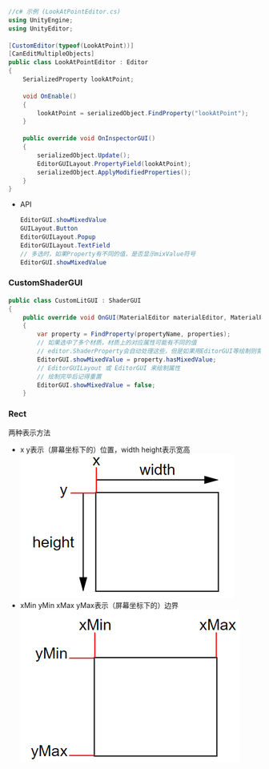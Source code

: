 
``` csharp
//c# 示例 (LookAtPointEditor.cs)
using UnityEngine;
using UnityEditor;

[CustomEditor(typeof(LookAtPoint))]
[CanEditMultipleObjects]
public class LookAtPointEditor : Editor 
{
    SerializedProperty lookAtPoint;
    
    void OnEnable()
    {
        lookAtPoint = serializedObject.FindProperty("lookAtPoint");
    }

    public override void OnInspectorGUI()
    {
        serializedObject.Update();
        EditorGUILayout.PropertyField(lookAtPoint);
        serializedObject.ApplyModifiedProperties();
    }
}
```

-   API
    ```csharp
    EditorGUI.showMixedValue
    GUILayout.Button
    EditorGUILayout.Popup
    EditorGUILayout.TextField
    // 多选时，如果Property有不同的值，是否显示mixValue符号
    EditorGUI.showMixedValue
    ```

### CustomShaderGUI

```csharp
public class CustomLitGUI : ShaderGUI
{
    public override void OnGUI(MaterialEditor materialEditor, MaterialProperty[] properties)
    {
        var property = FindProperty(propertyName, properties);
        // 如果选中了多个材质，材质上的对应属性可能有不同的值
        // editor.ShaderProperty会自动处理这些，但是如果用EditorGUI等绘制则需要手动处理
        EditorGUI.showMixedValue = property.hasMixedValue;
        // EditorGUILayout 或 EditorGUI 来绘制属性
        // 绘制完毕后记得重置
        EditorGUI.showMixedValue = false;
    }
```



### Rect

两种表示方法

-   x y表示（屏幕坐标下的）位置，width height表示宽高
    ![image-20200910160644934](assets/image-20200910160644934.png)
-   xMin yMin xMax yMax表示（屏幕坐标下的）边界
    ![image-20200910160741851](assets/image-20200910160741851.png)